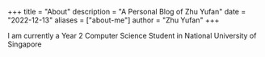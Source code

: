 +++
title = "About"
description = "A Personal Blog of Zhu Yufan"
date = "2022-12-13"
aliases = ["about-me"]
author = "Zhu Yufan"
+++

I am currently a Year 2 Computer Science Student in National University of Singapore

